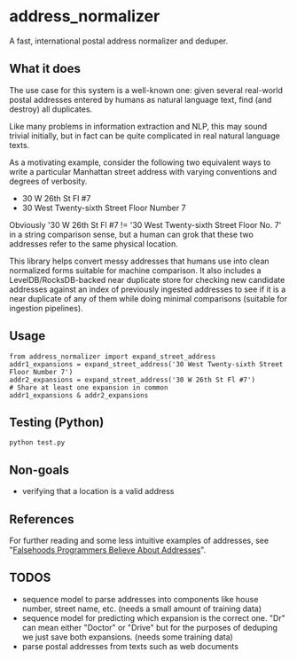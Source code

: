 address_normalizer
==================

A fast, international postal address normalizer and deduper.

## What it does

The use case for this system is a well-known one: given several real-world postal addresses entered by humans as natural language text, find (and destroy) all duplicates. 

Like many problems in information extraction and NLP, this may sound trivial initially, but in fact can be quite complicated in real natural language texts.

As a motivating example, consider the following two equivalent ways to write a particular Manhattan street address with varying conventions and degrees of verbosity.

* 30 W 26th St Fl #7
* 30 West Twenty-sixth Street Floor Number 7

Obviously '30 W 26th St Fl #7 != '30 West Twenty-sixth Street Floor No. 7' in a string comparison sense, but a human can grok that these two addresses refer to the same physical location.

This library helps convert messy addresses that humans use into clean normalized forms suitable for machine comparison. It also includes a LevelDB/RocksDB-backed near duplicate store for checking new candidate addresses against an index of previously ingested addresses to see if it is a near duplicate of any of them while doing minimal comparisons (suitable for ingestion pipelines).

## Usage

```
from address_normalizer import expand_street_address
addr1_expansions = expand_street_address('30 West Twenty-sixth Street Floor Number 7')
addr2_expansions = expand_street_address('30 W 26th St Fl #7')
# Share at least one expansion in common
addr1_expansions & addr2_expansions
```

## Testing (Python)

```
python test.py
```

## Non-goals

* verifying that a location is a valid address

## References

For further reading and some less intuitive examples of addresses, see "[Falsehoods Programmers Believe About Addresses](http://www.mjt.me.uk/posts/falsehoods-programmers-believe-about-addresses/)".

## TODOS

* sequence model to parse addresses into components like house number, street name, etc. (needs a small amount of training data)
* sequence model for predicting which expansion is the correct one. "Dr" can mean either "Doctor" or "Drive" but for the purposes of deduping we just save both expansions. (needs some training data)
* parse postal addresses from texts such as web documents